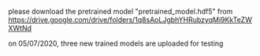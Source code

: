 please download the pretrained model "pretrained_model.hdf5" from https://drive.google.com/drive/folders/1q8sAoLJgbhYHRubzyqMi9KkTeZWXWtNd

on 05/07/2020, three new trained models are uploaded for testing

